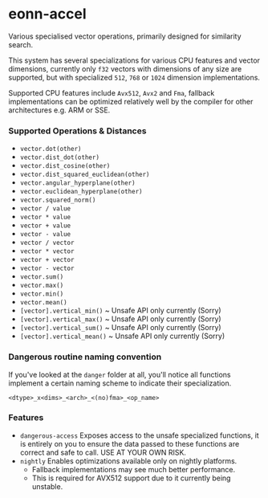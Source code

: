 # eonn-accel

Various specialised vector operations, primarily designed for similarity search.

This system has several specializations for various CPU features and vector dimensions,
currently only `f32` vectors with dimensions of  any size are supported, but with 
specialized `512`, `768` or `1024` dimension implementations.

Supported CPU features include `Avx512`, `Avx2` and `Fma`, fallback implementations can
be optimized relatively well by the compiler for other architectures e.g. ARM or SSE.

### Supported Operations & Distances

- `vector.dot(other)`
- `vector.dist_dot(other)`
- `vector.dist_cosine(other)`
- `vector.dist_squared_euclidean(other)`
- `vector.angular_hyperplane(other)`
- `vector.euclidean_hyperplane(other)`
- `vector.squared_norm()`
- `vector / value`
- `vector * value`
- `vector + value`
- `vector - value`
- `vector / vector`
- `vector * vector`
- `vector + vector`
- `vector - vector`
- `vector.sum()`
- `vector.max()`
- `vector.min()`
- `vector.mean()`
- `[vector].vertical_min()`   ~ Unsafe API only currently (Sorry)
- `[vector].vertical_max()`   ~ Unsafe API only currently (Sorry)
- `[vector].vertical_sum()`   ~ Unsafe API only currently (Sorry)
- `[vector].vertical_mean()`  ~ Unsafe API only currently (Sorry)

### Dangerous routine naming convention

If you've looked at the `danger` folder at all, you'll notice all functions implement a certain
naming scheme to indicate their specialization.

```
<dtype>_x<dims>_<arch>_<(no)fma>_<op_name>
```

### Features

- `dangerous-access` Exposes access to the unsafe specialized functions, it is entirely on you to 
  ensure the data passed to these functions are correct and safe to call. USE AT YOUR OWN RISK.
- `nightly` Enables optimizations available only on nightly platforms.
  * Fallback implementations may see much better performance.
  * This is required for AVX512 support due to it currently being unstable.

